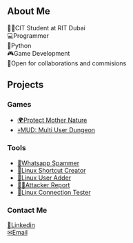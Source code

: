 ## About Me

👨‍🎓CIT Student at RIT Dubai <br>
💻Programmer<br>
🐍Python<br>
🎮Game Development<br>
📲Open for collaborations and commisions <br>

## Projects

### Games
<ul>
  <li><a href="https://github.com/khaled-aldasouki/ProtectMotherNature">🌍Protect Mother Nature</a></li>
  <li><a href="https://github.com/khaled-aldasouki/MUD">💀MUD: Multi User Dungeon</a></li>
</ul>

### Tools
<ul>
  <li><a href="https://github.com/khaled-aldasouki/whatsapp_spammer">📱Whatsapp Spammer</a></li>
  <li><a href="https://github.com/khaled-aldasouki/Linux-Shortcut-Creator">🔗Linux Shortcut Creator</a></li>
  <li><a href="https://github.com/khaled-aldasouki/linux-user-adder">👥Linux User Adder</a></li>
  <li><a href="https://github.com/khaled-aldasouki/Attacker_Report">🐱‍💻Attacker Report</a></li>
  <li><a href="https://github.com/khaled-aldasouki/Linux-Connection-Tester">📶Linux Connection Tester</a></li>
</ul>

### Contact Me

<a href="https://www.linkedin.com/in/khaled-aldasouki/">💼Linkedin</a><br>
<a href="mailto:khaldasoukibus@gmail.com/">✉Email</a>

